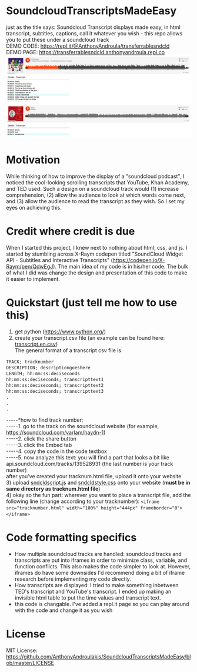 # SoundcloudTranscriptsMadeEasy
just as the title says: Soundcloud Transcript displays made easy, in html    
transcript, subtitles, captions, call it whatever you wish - this repo allows you to put these under a soundcloud track    
DEMO CODE: https://repl.it/@AnthonyAndroula/transferrablesndcld     
DEMO PAGE: https://transferrablesndcld.anthonyandroula.repl.co        
<img src='https://github.com/AnthonyAndroulakis/SoundcloudTranscriptsMadeEasy/blob/master/examples/screenshotpic.png' alt='screenshot'>     

# Motivation
While thinking of how to improve the display of a "soundcloud podcast", I noticed the cool-looking scrolling transcripts that YouTube, Khan Academy, and TED used. Such a design on a soundcloud track would (1) increase comprehension, (2) allow the audience to look at which words come next, and (3) allow the audience to read the transcript as they wish. So I set my eyes on achieving this. 

# Credit where credit is due
When I started this project, I knew next to nothing about html, css, and js. I started by stumbling across X-Raym codepen titled "SoundCloud Widget API - Subtitles and Interactive Transcripts" (https://codepen.io/X-Raym/pen/QdwEgJ). The main idea of my code is in his/her code. The bulk of what I did was change the design and presentation of this code to make it easier to implement.

# Quickstart (just tell me how to use this)
1) get python (https://www.python.org/)
2) create your transcript.csv file (an example can be found here: 
<a href="https://github.com/AnthonyAndroulakis/SoundcloudTranscriptsMadeEasy/blob/master/examples/transcript.en.csv">transcript.en.csv</a>)   
The general format of a transcript csv file is
```
TRACK; tracknumber    
DESCRIPTION; descriptiongoeshere    
LENGTH; hh:mm:ss:deciseconds    
hh:mm:ss:deciseconds; transcripttext1    
hh:mm:ss:deciseconds; transcripttext2    
hh:mm:ss:deciseconds; transcripttext3    
.     
.     
.     
```
  -----\*how to find track number:     
  -----1. go to the track on the soundcloud website (for example, https://soundcloud.com/varlam/haydn-1)   
  -----2. click the share button   
  -----3. click the Embed tab   
  -----4. copy the code in the code textbox   
  -----5. now analyze this text: you will find a part that looks a bit like api.soundcloud.com/tracks/139528931 (the last number is your track number)       
after you've created your tracknum.html file, upload it onto your website   
3) upload <a href="https://github.com/AnthonyAndroulakis/SoundcloudTranscriptsMadeEasy/blob/master/sndcldscript.js">sndcldscript.js</a> and <a href="https://github.com/AnthonyAndroulakis/SoundcloudTranscriptsMadeEasy/blob/master/sndcldstyle.css">sndcldstyle.css</a> onto your website (__must be in same directory as tracknum.html file__)    
4) okay so the fun part: wherever you want to place a transcript file, add the following line (change according to your tracknumber): `<iframe src="tracknumber.html" width="100%" height="444px" frameborder="0"></iframe>`

# Code formatting specifics
- How multiple soundcloud tracks are handled: soundcloud tracks and transcripts are put into iframes in order to minimize class, variable, and function conflicts. This also makes the code simpler to look at. However, iframes do have some downsides
I'd recommend doing a bit of iframe research before implementing my code directly.       
- How transcripts are displayed: I tried to make something inbetween TED's transcript and YouTube's transcript. I ended up making an invisible html table to put the time values and transcript text.      
- this code is changable. I've added a repl.it page so you can play around with the code and change it as you wish

# License
MIT License: https://github.com/AnthonyAndroulakis/SoundcloudTranscriptsMadeEasy/blob/master/LICENSE
